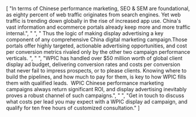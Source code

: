 [
    "In terms of Chinese performance marketing, SEO & SEM are foundational, as eighty percent of web traffic originates from search engines. Yet web traffic is trending down globally in the rise of increased app use. China's vast information and ecommerce portals already keep more and more traffic internal.",
    " ",
    " Thus the logic of making display advertising a key component of any comprehensive China digital marketing campaign.Those portals offer highly targeted, actionable advertising opportunities, and cost per conversion metrics rivaled only by the other two campaign performance verticals. ",
    " ",
    "WPIC has handled over $50 million worth of global client display ad budget, delivering conversion rates and costs per conversion that never fail to impress prospects, or to please clients. Knowing where to build the pipelines, and how much to pay for them, is key to how WPIC fills them with qualified leads.  WPIC Chinese performance marketing campaigns always return significant ROI, and display advertising inevitably proves a robust channel of such campaigns.",
    " ",
    "Get in touch to discuss what costs per lead you may expect with a WPIC display ad campaign, and qualify for ten free hours of customized consultation."
]